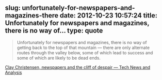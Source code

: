 slug: unfortunately-for-newspapers-and-magazines-there
date: 2012-10-23 10:57:24
title: Unfortunately for newspapers and magazines, there is no way of...
type: quote
---

> Unfortunately for newspapers and magazines, there is no way of getting back to the top of that mountain — there are only alternate routes through the valley below, some of which lead to success and some of which are likely to be dead ends.

[Clay Christensen, newspapers and the cliff of despair — Tech News and Analysis](http://gigaom.com/2012/10/22/clay-christensen-newspapers-and-the-cliff-of-despair/)

